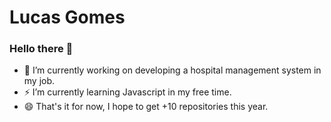 # Lucas Gomes

### Hello there 👋

- 🔭 I’m currently working on developing a hospital management system in my job.
- ⚡ I’m currently learning Javascript in my free time.
- 😄 That's it for now, I hope to get +10 repositories this year.

